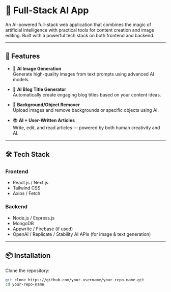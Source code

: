 # 🧠 Full-Stack AI App

An AI-powered full-stack web application that combines the magic of artificial intelligence with practical tools for content creation and image editing. Built with a powerful tech stack on both frontend and backend.

---

## 🚀 Features

- 🎨 **AI Image Generation**  
  Generate high-quality images from text prompts using advanced AI models.

- 📝 **AI Blog Title Generator**  
  Automatically create engaging blog titles based on your content ideas.

- 🧼 **Background/Object Remover**  
  Upload images and remove backgrounds or specific objects using AI.

- 📚 **AI + User-Written Articles**  
  Write, edit, and read articles — powered by both human creativity and AI.

---

## 🛠️ Tech Stack

### Frontend
- React.js / Next.js
- Tailwind CSS
- Axios / Fetch

### Backend
- Node.js / Express.js
- MongoDB
- Appwrite / Firebase (if used)
- OpenAI / Replicate / Stability AI APIs (for image & text generation)

---

## 📦 Installation

Clone the repository:

```bash
git clone https://github.com/your-username/your-repo-name.git
cd your-repo-name
